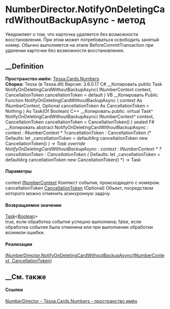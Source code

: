 # NumberDirector.NotifyOnDeletingCardWithoutBackupAsync - метод
Уведомляет о том, что карточка удаляется без возможности восстановления. При
этом может потребоваться освободить занятый номер. Обычно выполняется на этапе
BeforeCommitTransaction при удалении карточки без возможности восстановления.
## __Definition
 **Пространство имён:** [Tessa.Cards.Numbers](N_Tessa_Cards_Numbers.htm)  
 **Сборка:** Tessa (в Tessa.dll) Версия: 3.6.0.17
C# __Копировать
     public Task<bool> NotifyOnDeletingCardWithoutBackupAsync(
    	INumberContext context,
    	CancellationToken cancellationToken = default
    )
VB __Копировать
     Public Function NotifyOnDeletingCardWithoutBackupAsync ( 
    	context As INumberContext,
    	Optional cancellationToken As CancellationToken = Nothing
    ) As Task(Of Boolean)
C++ __Копировать
     public:
    virtual Task<bool>^ NotifyOnDeletingCardWithoutBackupAsync(
    	INumberContext^ context, 
    	CancellationToken cancellationToken = CancellationToken()
    ) sealed
F# __Копировать
     abstract NotifyOnDeletingCardWithoutBackupAsync : 
            context : INumberContext * 
            ?cancellationToken : CancellationToken 
    (* Defaults:
            let _cancellationToken = defaultArg cancellationToken new CancellationToken()
    *)
    -> Task<bool> 
    override NotifyOnDeletingCardWithoutBackupAsync : 
            context : INumberContext * 
            ?cancellationToken : CancellationToken 
    (* Defaults:
            let _cancellationToken = defaultArg cancellationToken new CancellationToken()
    *)
    -> Task<bool> 
#### Параметры
context [INumberContext](T_Tessa_Cards_Numbers_INumberContext.htm)
    Контекст события, происходящего с номером.
cancellationToken
[CancellationToken](https://learn.microsoft.com/dotnet/api/system.threading.cancellationtoken)
(Optional)
    Объект, посредством которого можно отменить асинхронную задачу.
#### Возвращаемое значение
[Task](https://learn.microsoft.com/dotnet/api/system.threading.tasks.task-1)<[Boolean](https://learn.microsoft.com/dotnet/api/system.boolean)>  
true, если обработка события успешно выполнена; false, если обработка события
была отменена или при выполнении обработки возникли ошибки.
#### Реализации
[INumberDirector.NotifyOnDeletingCardWithoutBackupAsync(INumberContext,
CancellationToken)](M_Tessa_Cards_Numbers_INumberDirector_NotifyOnDeletingCardWithoutBackupAsync.htm)  
##  __См. также
#### Ссылки
[NumberDirector - ](T_Tessa_Cards_Numbers_NumberDirector.htm)
[Tessa.Cards.Numbers - пространство имён](N_Tessa_Cards_Numbers.htm)
